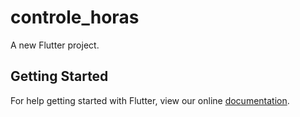 # controle_horas

A new Flutter project.

## Getting Started

For help getting started with Flutter, view our online
[documentation](https://flutter.io/).
